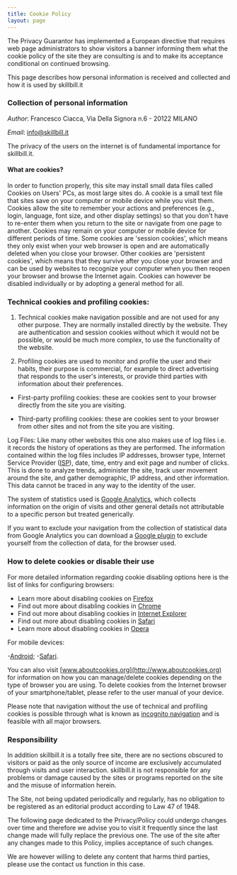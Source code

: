 ```yaml
---
title: Cookie Policy
layout: page
---
```


The Privacy Guarantor has implemented a European directive that requires web page administrators to show visitors a banner informing them what the cookie policy of the site they are consulting is and to make its acceptance conditional on continued browsing.

This page describes how personal information is received and collected and how it is used by skillbill.it

### Collection of personal information

*Author*: Francesco Ciacca, Via Della Signora n.6 - 20122 MILANO

*Email*: info@skillbill.it

The privacy of the users on the internet is of fundamental importance for skillbill.it.

#### What are cookies?

In order to function properly, this site may install small data files called Cookies on Users' PCs, as most large sites do. A cookie is a small text file that sites save on your computer or mobile device while you visit them. Cookies allow the site to remember your actions and preferences (e.g., login, language, font size, and other display settings) so that you don't have to re-enter them when you return to the site or navigate from one page to another. Cookies may remain on your computer or mobile device for different periods of time. Some cookies are 'session cookies', which means they only exist when your web browser is open and are automatically deleted when you close your browser. Other cookies are 'persistent cookies', which means that they survive after you close your browser and can be used by websites to recognize your computer when you then reopen your browser and browse the Internet again. Cookies can however be disabled individually or by adopting a general method for all.

### Technical cookies and profiling cookies:

1. Technical cookies make navigation possible and are not used for any other purpose. They are normally installed directly by the website. They are authentication and session cookies without which it would not be possible, or would be much more complex, to use the functionality of the website.

2. Profiling cookies are used to monitor and profile the user and their habits, their purpose is commercial, for example to direct advertising that responds to the user's interests, or provide third parties with information about their preferences.

- First-party profiling cookies: these are cookies sent to your browser directly from the site you are visiting.

- Third-party profiling cookies: these are cookies sent to your browser from other sites and not from the site you are visiting.

Log Files: Like many other websites this one also makes use of log files i.e. it records the history of operations as they are performed. The information contained within the log files includes IP addresses, browser type, Internet Service Provider ([ISP](https://en.wikipedia.org/wiki/Internet_service_provider)), date, time, entry and exit page and number of clicks. This is done to analyze trends, administer the site, track user movement around the site, and gather demographic, IP address, and other information. This data cannot be traced in any way to the identity of the user.

The system of statistics used is [Google Analytics](https://support.google.com/analytics/topic/2919631?hl=en&ref_topic=1008008), which collects information on the origin of visits and other general details not attributable to a specific person but treated generically.

If you want to exclude your navigation from the collection of statistical data from Google Analytics you can download a [Google plugin](http://tools.google.com/dlpage/gaoptout) to exclude yourself from the collection of data, for the browser used.

### How to delete cookies or disable their use

For more detailed information regarding cookie disabling options here is the list of links for configuring browsers:

- Learn more about disabling cookies on [Firefox](https://support.mozilla.org/it/kb/Attivare%20e%20disattivare%20i%20cookie)
- Find out more about disabling cookies in [Chrome](https://policies.google.com/technologies/cookies#managing-cookies)
- Find out more about disabling cookies in [Internet Explorer](https://support.microsoft.com/it-it/windows/eliminare-e-gestire-i-cookie-168dab11-0753-043d-7c16-ede5947fc64d#ie=ie-11)
- Find out more about disabling cookies in [Safari](https://support.apple.com/it-it/HT201265)
- Learn more about disabling cookies in [Opera](https://help.opera.com/en/latest/web-preferences/#cookies)

For mobile devices:

-[Android](https://support.google.com/accounts/answer/32050?co=GENIE.Platform%3DAndroid&hl=en); -[Safari](https://support.apple.com/en-us/HT201265).

You can also visit [www.aboutcookies.org](http://www.aboutcookies.org) for information on how you can manage/delete cookies depending on the type of browser you are using. To delete cookies from the Internet browser of your smartphone/tablet, please refer to the user manual of your device.

Please note that navigation without the use of technical and profiling cookies is possible through what is known as [incognito navigation](https://en.wikipedia.org/wiki/Private_browsing) and is feasible with all major browsers.

### Responsibility

In addition skillbill.it is a totally free site, there are no sections obscured to visitors or paid as the only source of income are exclusively accumulated through visits and user interaction. skillbill.it is not responsible for any problems or damage caused by the sites or programs reported on the site and the misuse of information herein.

The Site, not being updated periodically and regularly, has no obligation to be registered as an editorial product according to Law 47 of 1948.

The following page dedicated to the Privacy/Policy could undergo changes over time and therefore we advise you to visit it frequently since the last change made will fully replace the previous one. The use of the site after any changes made to this Policy, implies acceptance of such changes.

We are however willing to delete any content that harms third parties, please use the contact us function in this case.
